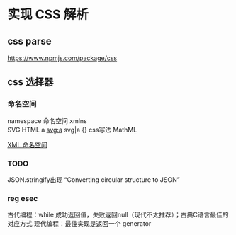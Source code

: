 # 实现 CSS 解析

## css parse
https://www.npmjs.com/package/css

## css 选择器
### 命名空间
namespace 命名空间 xmlns  
SVG HTML a <svg:a>  svg|a {} css写法
MathML

[XML 命名空间](https://zh.wikipedia.org/wiki/XML%E5%91%BD%E5%90%8D%E7%A9%BA%E9%97%B4#:~:text=XML%E5%91%BD%E5%90%8D%E7%A9%BA%E9%97%B4%20%EF%BC%88%20XML%20namespace%20%EF%BC%8C%E4%B9%9F%E8%AF%91%E4%BD%9C%20XML%E5%90%8D%E7%A7%B0%E7%A9%BA%E9%97%B4%20%E3%80%81%20XML%E5%90%8D%E5%AD%97%E7%A9%BA%E9%97%B4,in%20XML%E3%80%8B%20%EF%BC%88%20%E9%A1%B5%E9%9D%A2%E5%AD%98%E6%A1%A3%E5%A4%87%E4%BB%BD%20%EF%BC%8C%E5%AD%98%E4%BA%8E%20%E4%BA%92%E8%81%94%E7%BD%91%E6%A1%A3%E6%A1%88%E9%A6%86%20%EF%BC%89%E4%B8%AD%E5%AE%9A%E4%B9%89%E3%80%82%20XML%E5%91%BD%E5%90%8D%E7%A9%BA%E9%97%B4%E4%BA%8E1999%E5%B9%B41%E6%9C%8814%E6%97%A5%E6%88%90%E4%B8%BAW3C%E7%9A%84%E6%8E%A8%E8%8D%90%E8%A7%84%E8%8C%83%E3%80%82)

### TODO
JSON.stringify出现 “Converting circular structure to JSON”


### reg esec
古代编程：while 成功返回值，失败返回null（现代不太推荐）；古典C语言最佳的对应方式
现代编程：最佳实现是返回一个 generator